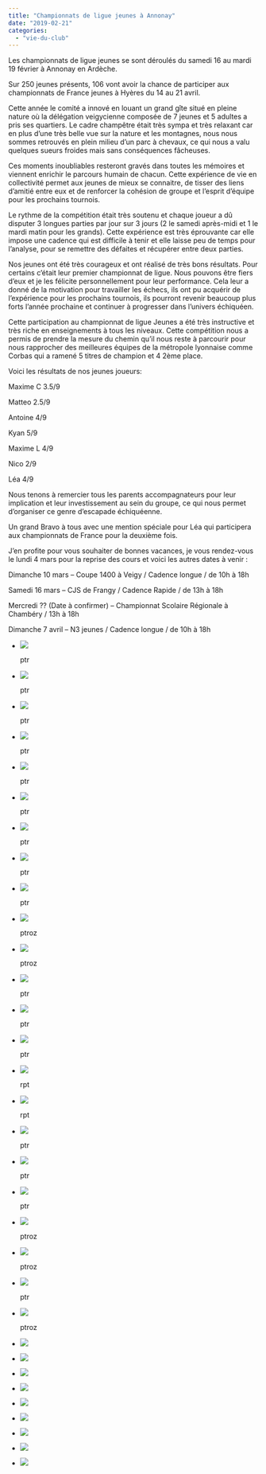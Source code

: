 ```yaml
---
title: "Championnats de ligue jeunes à Annonay"
date: "2019-02-21"
categories: 
  - "vie-du-club"
---
```


Les championnats de ligue jeunes se sont déroulés du samedi 16 au mardi 19 février à Annonay en Ardèche.

Sur 250 jeunes présents, 106 vont avoir la chance de participer aux championnats de France jeunes à Hyères du 14 au 21 avril.

Cette année le comité a innové en louant un grand gîte situé en pleine nature où la délégation veigycienne composée de 7 jeunes et 5 adultes a pris ses quartiers. Le cadre champêtre était très sympa et très relaxant car en plus d’une très belle vue sur la nature et les montagnes, nous nous sommes retrouvés en plein milieu d’un parc à chevaux, ce qui nous a valu quelques sueurs froides mais sans conséquences fâcheuses.

Ces moments inoubliables resteront gravés dans toutes les mémoires et viennent enrichir le parcours humain de chacun. Cette expérience de vie en collectivité permet aux jeunes de mieux se connaitre, de tisser des liens d’amitié entre eux et de renforcer la cohésion de groupe et l’esprit d’équipe pour les prochains tournois.

Le rythme de la compétition était très soutenu et chaque joueur a dû disputer 3 longues parties par jour sur 3 jours (2 le samedi après-midi et 1 le mardi matin pour les grands). Cette expérience est très éprouvante car elle impose une cadence qui est difficile à tenir et elle laisse peu de temps pour l’analyse, pour se remettre des défaites et récupérer entre deux parties.

Nos jeunes ont été très courageux et ont réalisé de très bons résultats. Pour certains c’était leur premier championnat de ligue. Nous pouvons être fiers d’eux et je les félicite personnellement pour leur performance. Cela leur a donné de la motivation pour travailler les échecs, ils ont pu acquérir de l’expérience pour les prochains tournois, ils pourront revenir beaucoup plus forts l’année prochaine et continuer à progresser dans l’univers échiquéen.

Cette participation au championnat de ligue Jeunes a été très instructive et très riche en enseignements à tous les niveaux. Cette compétition nous a permis de prendre la mesure du chemin qu’il nous reste à parcourir pour nous rapprocher des meilleures équipes de la métropole lyonnaise comme Corbas qui a ramené 5 titres de champion et 4 2ème place.

Voici les résultats de nos jeunes joueurs:

Maxime C 3.5/9

Matteo 2.5/9

Antoine 4/9

Kyan 5/9

Maxime L 4/9

Nico 2/9

Léa 4/9

Nous tenons à remercier tous les parents accompagnateurs pour leur implication et leur investissement au sein du groupe, ce qui nous permet d’organiser ce genre d’escapade échiquéenne.

Un grand Bravo à tous avec une mention spéciale pour Léa qui participera aux championnats de France pour la deuxième fois.

J’en profite pour vous souhaiter de bonnes vacances, je vous rendez-vous le lundi 4 mars pour la reprise des cours et voici les autres dates à venir :

Dimanche 10 mars – Coupe 1400 à Veigy / Cadence longue / de 10h à 18h

Samedi 16 mars – CJS de Frangy / Cadence Rapide / de 13h à 18h

Mercredi ?? (Date à confirmer) – Championnat Scolaire Régionale à Chambéry / 13h à 18h

Dimanche 7 avril – N3 jeunes / Cadence longue / de 10h à 18h

- ![](https://echecs-veigy.fr/wp-content/uploads/2019/02/IMG_20190216_095532-1024x768.jpg)
    
    ptr
    
- ![](https://echecs-veigy.fr/wp-content/uploads/2019/02/IMG_20190216_095533-1024x768.jpg)
    
    ptr
    
- ![](https://echecs-veigy.fr/wp-content/uploads/2019/02/IMG_20190216_095537-1024x768.jpg)
    
    ptr
    
- ![](https://echecs-veigy.fr/wp-content/uploads/2019/02/IMG_20190216_095924-1024x768.jpg)
    
    ptr
    
- ![](https://echecs-veigy.fr/wp-content/uploads/2019/02/IMG_20190216_095927-1024x768.jpg)
    
    ptr
    
- ![](https://echecs-veigy.fr/wp-content/uploads/2019/02/IMG_20190216_101458-1024x768.jpg)
    
    ptr
    
- ![](https://echecs-veigy.fr/wp-content/uploads/2019/02/IMG_20190216_101500-1024x768.jpg)
    
    ptr
    
- ![](https://echecs-veigy.fr/wp-content/uploads/2019/02/IMG_20190216_101501-1024x768.jpg)
    
    ptr
    
- ![](https://echecs-veigy.fr/wp-content/uploads/2019/02/IMG_20190216_113845-1024x768.jpg)
    
    ptr
    
- ![](https://echecs-veigy.fr/wp-content/uploads/2019/02/IMG_20190216_181636-1024x768.jpg)
    
    ptroz
    
- ![](https://echecs-veigy.fr/wp-content/uploads/2019/02/IMG_20190216_181640-1024x768.jpg)
    
    ptroz
    
- ![](https://echecs-veigy.fr/wp-content/uploads/2019/02/IMG_20190216_194816-1024x768.jpg)
    
    ptr
    
- ![](https://echecs-veigy.fr/wp-content/uploads/2019/02/IMG_20190216_194824-1024x768.jpg)
    
    ptr
    
- ![](https://echecs-veigy.fr/wp-content/uploads/2019/02/IMG_20190217_125610-1024x768.jpg)
    
    ptr
    
- ![](https://echecs-veigy.fr/wp-content/uploads/2019/02/IMG_20190217_125854-1024x768.jpg)
    
    rpt
    
- ![](https://echecs-veigy.fr/wp-content/uploads/2019/02/IMG_20190217_125855-1024x768.jpg)
    
    rpt
    
- ![](https://echecs-veigy.fr/wp-content/uploads/2019/02/IMG_20190217_130409-1024x768.jpg)
    
    ptr
    
- ![](https://echecs-veigy.fr/wp-content/uploads/2019/02/IMG_20190217_130415-1024x768.jpg)
    
    ptr
    
- ![](https://echecs-veigy.fr/wp-content/uploads/2019/02/IMG_20190217_130426-1024x768.jpg)
    
    ptr
    
- ![](https://echecs-veigy.fr/wp-content/uploads/2019/02/IMG_20190218_085940-768x1024.jpg)
    
    ptroz
    
- ![](https://echecs-veigy.fr/wp-content/uploads/2019/02/IMG_20190218_085941-768x1024.jpg)
    
    ptroz
    
- ![](https://echecs-veigy.fr/wp-content/uploads/2019/02/IMG_20190218_125954-1024x768.jpg)
    
    ptr
    
- ![](https://echecs-veigy.fr/wp-content/uploads/2019/02/IMG_20190219_132906-1024x768.jpg)
    
    ptroz
    
- ![](https://echecs-veigy.fr/wp-content/uploads/2019/02/IMG-20190216-WA0001-768x1024.jpg)
    
- ![](https://echecs-veigy.fr/wp-content/uploads/2019/02/IMG-20190217-WA0002-768x1024.jpg)
    
- ![](https://echecs-veigy.fr/wp-content/uploads/2019/02/IMG-20190217-WA0003-1024x768.jpg)
    
- ![](https://echecs-veigy.fr/wp-content/uploads/2019/02/IMG-20190218-WA0000-1024x768.jpg)
    
- ![](https://echecs-veigy.fr/wp-content/uploads/2019/02/IMG-20190218-WA0001-1024x768.jpg)
    
- ![](https://echecs-veigy.fr/wp-content/uploads/2019/02/IMG-20190218-WA0002-1024x768.jpg)
    
- ![](https://echecs-veigy.fr/wp-content/uploads/2019/02/IMG-20190218-WA0003-768x1024.jpg)
    
- ![](https://echecs-veigy.fr/wp-content/uploads/2019/02/IMG-20190218-WA0004-768x1024.jpg)
    
- ![](https://echecs-veigy.fr/wp-content/uploads/2019/02/IMG-20190219-WA0000-1024x768.jpg)
